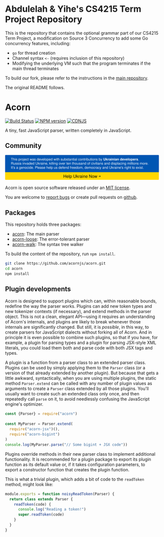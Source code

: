 # Abdulelah & Yihe's CS4215 Term Project Repository

This is the repository that contains the optional grammar part of our CS4215 Term Project,
a modification on Source 3 Concurrency to add some Go concurrency features, including:
- `go` for thread creation
- Channel syntax `<-` (requires inclusion of this repository)
- Modifying the underlying VM such that the program terminates if the main thread terminates

To build our fork, please refer to the instructions in the [main repository](https://github.com/AAlghrairy/go-slang).

The original README follows.

# Acorn

[![Build Status](https://github.com/acornjs/acorn/workflows/ci/badge.svg)](https://github.com/acornjs/acorn/actions)
[![NPM version](https://img.shields.io/npm/v/acorn.svg)](https://www.npmjs.com/package/acorn)
[![CDNJS](https://img.shields.io/cdnjs/v/acorn.svg)](https://cdnjs.com/libraries/acorn)  

A tiny, fast JavaScript parser, written completely in JavaScript.

## Community

<a href="https://stand-with-ukraine.pp.ua/"><img src="https://raw.githubusercontent.com/vshymanskyy/StandWithUkraine/main/banner-direct.svg" width="800"></a>

Acorn is open source software released under an
[MIT license](https://github.com/acornjs/acorn/blob/master/acorn/LICENSE).

You are welcome to
[report bugs](https://github.com/acornjs/acorn/issues) or create pull
requests on [github](https://github.com/acornjs/acorn).

## Packages

This repository holds three packages:

 - [acorn](https://github.com/acornjs/acorn/tree/master/acorn/): The
   main parser
 - [acorn-loose](https://github.com/acornjs/acorn/tree/master/acorn-loose/): The
   error-tolerant parser
 - [acorn-walk](https://github.com/acornjs/acorn/tree/master/acorn-walk/): The
   syntax tree walker

To build the content of the repository, run `npm install`.

```sh
git clone https://github.com/acornjs/acorn.git
cd acorn
npm install
```

## Plugin developments

Acorn is designed to support plugins which can, within reasonable
bounds, redefine the way the parser works. Plugins can add new token
types and new tokenizer contexts (if necessary), and extend methods in
the parser object. This is not a clean, elegant API—using it requires
an understanding of Acorn's internals, and plugins are likely to break
whenever those internals are significantly changed. But still, it is
_possible_, in this way, to create parsers for JavaScript dialects
without forking all of Acorn. And in principle it is even possible to
combine such plugins, so that if you have, for example, a plugin for
parsing types and a plugin for parsing JSX-style XML literals, you
could load them both and parse code with both JSX tags and types.

A plugin is a function from a parser class to an extended parser
class. Plugins can be used by simply applying them to the `Parser`
class (or a version of that already extended by another plugin). But
because that gets a little awkward, syntactically, when you are using
multiple plugins, the static method `Parser.extend` can be called with
any number of plugin values as arguments to create a `Parser` class
extended by all those plugins. You'll usually want to create such an
extended class only once, and then repeatedly call `parse` on it, to
avoid needlessly confusing the JavaScript engine's optimizer.

```javascript
const {Parser} = require("acorn")

const MyParser = Parser.extend(
  require("acorn-jsx")(),
  require("acorn-bigint")
)
console.log(MyParser.parse("// Some bigint + JSX code"))
```

Plugins override methods in their new parser class to implement
additional functionality. It is recommended for a plugin package to
export its plugin function as its default value or, if it takes
configuration parameters, to export a constructor function that
creates the plugin function.

This is what a trivial plugin, which adds a bit of code to the
`readToken` method, might look like:

```javascript
module.exports = function noisyReadToken(Parser) {
  return class extends Parser {
    readToken(code) {
      console.log("Reading a token!")
      super.readToken(code)
    }
  }
}
```
